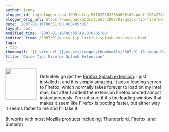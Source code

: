 ```yaml
---
author: jenny
blogger_id: tag:blogger.com,1999:blog-5518298822864690168.post-1964274575697826829
blogger_orig_url: https://www.hackaddict.net/2007/01/quick-tip-firefox-splash-extension.html
date: '2007-01-16T00:31:00.000-05:00'
layout: post
modified_time: '2007-01-16T00:35:48.076-05:00'
redirect_from: /2007/01/quick-tip-firefox-splash-extension.html
tags:
- tip
thumbnail: '{{ site.url }}/assets/images/thumbnails/2007-01-16-image-0000.png'
title: 'Quick Tip: Firefox Splash Extension'
---
```


<a onblur="try {parent.deselectBloggerImageGracefully();} catch(e) {}" href="http://bp1.blogger.com/_Gj3xvk4ycVs/RaxkKcEeTkI/AAAAAAAAACM/5eqODEBaFJ4/s1600-h/firefox.png"><img style="margin: 0pt 10px 10px 0pt; float: left; cursor: pointer; width: 100px; height: 100px;" src="http://bp1.blogger.com/_Gj3xvk4ycVs/RaxkKcEeTkI/AAAAAAAAACM/5eqODEBaFJ4/s320/firefox.png" alt="" id="BLOGGER_PHOTO_ID_5020497815107685954" border="0" /></a><br />Definitely go get the <a href="https://addons.mozilla.org/firefox/2995/">Firefox Splash extension</a>.   I just installed it and it is simply amazing.  It ads a loading screen to Firefox, which normally takes forever to load on my intel mac, but after I added the extension Firefox booted almost instantaneously.  I'm not sure if it's the loading window that makes it seem like Firefox is booting faster, but either way it seems faster to me and I'll take it.<br /><br />(It works with most Mozilla products including: Thunderbird, Firefox, and Sunbird)